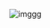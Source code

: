 ![imggg](https://serving.photos.photobox.com/276642548d93957f494433016f3503c5324c930339f8d2572a0a8731b9c91888c4620041.jpg)
